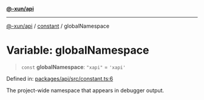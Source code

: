 [**@-xun/api**](../../README.md)

***

[@-xun/api](../../README.md) / [constant](../README.md) / globalNamespace

# Variable: globalNamespace

> `const` **globalNamespace**: `"xapi"` = `'xapi'`

Defined in: [packages/api/src/constant.ts:6](https://github.com/Xunnamius/api-utils/blob/183a3e5b3fec7a1bf06d5be3da477b72510b5586/packages/api/src/constant.ts#L6)

The project-wide namespace that appears in debugger output.
